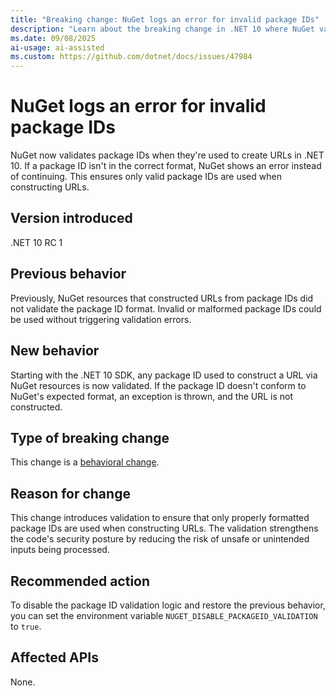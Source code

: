 ```yaml
---
title: "Breaking change: NuGet logs an error for invalid package IDs"
description: "Learn about the breaking change in .NET 10 where NuGet validates package IDs when constructing URLs and throws exceptions for invalid formats."
ms.date: 09/08/2025
ai-usage: ai-assisted
ms.custom: https://github.com/dotnet/docs/issues/47984
---
```

# NuGet logs an error for invalid package IDs

NuGet now validates package IDs when they're used to create URLs in .NET 10. If a package ID isn't in the correct format, NuGet shows an error instead of continuing. This ensures only valid package IDs are used when constructing URLs.

## Version introduced

.NET 10 RC 1

## Previous behavior

Previously, NuGet resources that constructed URLs from package IDs did not validate the package ID format. Invalid or malformed package IDs could be used without triggering validation errors.

## New behavior

Starting with the .NET 10 SDK, any package ID used to construct a URL via NuGet resources is now validated. If the package ID doesn't conform to NuGet's expected format, an exception is thrown, and the URL is not constructed.

## Type of breaking change

This change is a [behavioral change](../../categories.md#behavioral-change).

## Reason for change

This change introduces validation to ensure that only properly formatted package IDs are used when constructing URLs. The validation strengthens the code's security posture by reducing the risk of unsafe or unintended inputs being processed.

## Recommended action

To disable the package ID validation logic and restore the previous behavior, you can set the environment variable `NUGET_DISABLE_PACKAGEID_VALIDATION` to `true`.

## Affected APIs

None.

